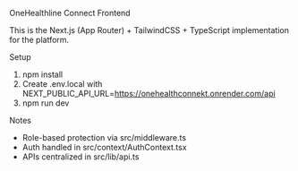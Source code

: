 OneHealthline Connect Frontend

This is the Next.js (App Router) + TailwindCSS + TypeScript implementation for the platform.

Setup

1. npm install
2. Create .env.local with NEXT_PUBLIC_API_URL=https://onehealthconnekt.onrender.com/api
3. npm run dev

Notes

- Role-based protection via src/middleware.ts
- Auth handled in src/context/AuthContext.tsx
- APIs centralized in src/lib/api.ts

